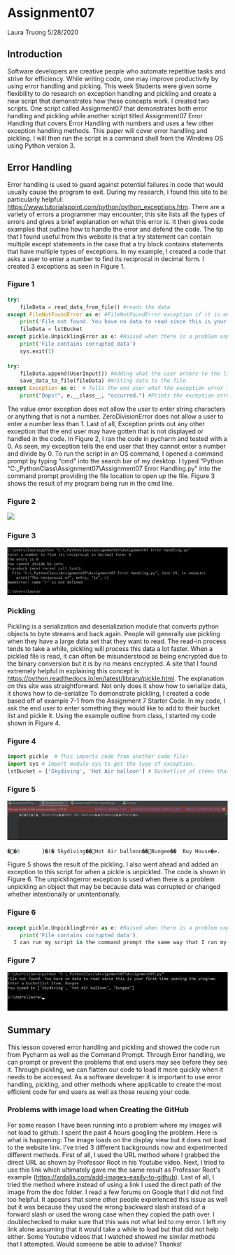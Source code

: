 # **Assignment07**  
  Laura Truong 5/28/2020 

## **Introduction**  
Software developers are creative people who automate repetitive tasks and strive for efficiency. While writing code, one may improve productivity by using error handling and picking. This week Students were given some flexibility to do research on exception handling and pickling and create a new script that demonstrates how these concepts work.  I created two scripts. One script called Assignment07 that demonstrates both error handling and pickling while another script titled Assignment07 Error Handling that covers Error Handling with numbers and uses a few other exception handling methods. This paper will cover error handling and pickling. I will then run the script in a command shell from the Windows OS using Python version 3.  

## **Error Handling**  
Error handling is used to guard against potential failures in code that would usually cause the program to exit. During my research, I found this site to be particularly helpful: https://www.tutorialspoint.com/python/python_exceptions.htm. There are a variety of errors a programmer may encounter; this site lists all the types of errors and gives a brief explanation on what this error is. It then gives code examples that outline how to handle the error and defend the code. The tip that I found useful from this website is that a try statement can contain multiple except statements in the case that a try block contains statements that have multiple types of exceptions. In my example, I created a code that asks a user to enter a number to find its reciprocal in decimal form. I created 3 exceptions as seen in Figure 1.   

### Figure 1
```python
try:
    fileData = read_data_from_file() #reads the data
except FileNotFoundError as e: #FileNotFoundError exception if it is end user's first time opening
    print('File not found. You have no data to read since this is your first time opening the program.')
    fileData = lstBucket
except pickle.UnpicklingError as e: #Raised when there is a problem unpickling an object
    print('File contains corrupted data')
    sys.exit(1)

try:
    fileData.append(UserInput()) #Adding what the user enters to the list
    save_data_to_file(fileData) #Writing data to the file
except Exception as e:  # Tells the end user what the exception error is if not defined.
    print("Oops!", e.__class__, "occurred.") #Prints the exception error so the end user can see it.
```

The value error exception does not allow the user to enter string characters or anything that is not a number. ZeroDivisionError does not allow a user to enter a number less than 1. Last of all, Exception prints out any other exception that the end user may have gotten that is not displayed or handled in the code. In Figure 2, I ran the code in pycharm and tested with a 0. As seen, my exception tells the end user that they cannot enter a number and divide by 0. To run the script in an OS command, I opened a command prompt by typing “cmd” into the search bar of my desktop. I typed “Python "C:\_PythonClass\Assignment07\Assignment07 Error Handling.py" into the command prompt providing the file location to open up the file. Figure 3 shows the result of my program being run in the cmd line.  

### Figure 2   
![](https://user-images.githubusercontent.com/65471958/83485619-42082d00-a45c-11ea-9348-dfcd3842f67f.png)



### Figure 3
![](https://github.com/laurat-tech/ITFnd100-Mod07/blob/master/docs/Figure3.png)

### **Pickling**  
Pickling is a serialization and deserialization module that converts python objects to byte streams and back again. People will generally use pickling when they have a large data set that they want to read. The read-in process tends to take a while, pickling will process this data a lot faster. When a pickled file is read, it can often be misunderstood as being encrypted due to the binary conversion but it is by no means encrypted.  A site that I found extremely helpful in explaining this concept is https://python.readthedocs.io/en/latest/library/pickle.html. The explanation on this site was straightforward. Not only does it show how to serialize data, it shows how to de-serialize To demonstrate pickling, I created a code based off of example 7-1 from the Assignment 7 Starter Code. In my code, I ask the end user to enter something they would like to add to their bucket list and pickle it. Using the example outline from class, I started my code shown in Figure 4.   

### Figure 4
```python
import pickle  # This imports code from another code file!
import sys # Import module sys to get the type of exception.
lstBucket = ['Skydiving', 'Hot Air balloon'] # Bucketlist of items that end user will add on to
```  
 
### Figure 5
![](https://github.com/laurat-tech/ITFnd100-Mod07/blob/master/docs/Figure5.png)

```python
��8       ]�(�	Skydiving��Hot Air balloon��Bungee��	Buy House�e.
```

Figure 5 shows the result of the pickling. I also went ahead and added an exception to this script for when a pickle is unpickled. The code is shown in Figure 6. The unpicklingerror exception is used when there is a problem unpickling an object that may be because data was corrupted or changed whether intentionally or unintentionally.   
  
### Figure 6
```python
except pickle.UnpicklingError as e: #Raised when there is a problem unpickling an object
    print('File contains corrupted data')
  I can run my script in the command prompt the same way that I ran my Assignment07 Error Handling script by pasting the file path into the command prompt. Figure 7 shows the result of running my script in the command prompt. 
```

### Figure 7  
![](https://github.com/laurat-tech/ITFnd100-Mod07/blob/master/docs/Figure7.png)  

## **Summary**  
This lesson covered error handling and pickling and showed the code run from Pycharm as well as the Command Prompt.  Through Error handling, we can prompt or prevent the problems that end users may see before they see it. Through pickling, we can flatten our code to load it more quickly when it needs to be accessed. As a software developer it is important to use error handling, pickling, and other methods where applicable to create the most efficient code for end users as well as those reusing your code. 

### Problems with image load when Creating the GitHub
For some reason I have been running into a problem where my images will not load to github. I spent the past 4 hours googling the problem. Here is what is happening: The image loads on the display view but it does not load to the website link. I've tried 3 different backgrounds now and experimented different methods. First of all, I used the URL method where I grabbed the direct URL as shown by Professor Root in his Youtube video. Next, I tried to use this link which ultimately gave me the same result as Professor Root's example (https://ardalis.com/add-images-easily-to-github). Last of all, I tried the method where instead of using a link I used the direct path of the image from the doc folder. I read a few forums on Google that I did not find too helpful. It appears that some other people experienced this issue as well but it was because they used the wrong backward slash instead of a forward slash or used the wrong case when they copied the path over. I doublechecked to make sure that this was not what led to my error. I left my link alone assuming that it would take a while to load but that did not help either. Some Youtube videos that I watched showed me similar methods that I attempted. Would someone be able to advise? Thanks! 
